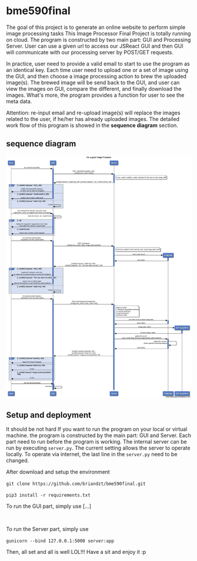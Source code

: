 # bme590final

The goal of this project is to generate an online 
website to perform simple image processing tasks
This Image Processor Final Project is totally running on cloud. 
The program is constructed by two main part: GUI and Processing Server.
User can use a given url to access our JSReact GUI and then GUI will
communicate with our processing server by POST/GET requests. 

In practice, user need to provide a valid email to start to use the program 
as an identical key. Each time user need to upload one or a set of image using 
the GUI, and then choose a image processing action to brew the uploaded 
image(s). The brewed image will be send back to the GUI, and user can view the 
images on GUI, compare the different, and finally download the images. 
What's more,
the program provides a function for user to see the meta data. 

Attention:
re-input email and re-upload image(s) will replace the images related to
the user, if he/her has already uploaded images. The detailed work flow
of this program is showed in the **sequence diagram** section. 

## sequence diagram
![Image](I'm%20a%20good%20Image%20Processor.png "sequence diagrams")

## Setup and deployment

It should be not hard If you want to run the program on your local 
or virtual machine. the program is constructed by the main part: GUI
and Server. Each part need to run before the program is working. 
The internal server can be run by executing `server.py`. 
The current setting allows the server to operate locally. To 
operate via internet, the last line in the `server.py`
need to be changed.

After download and setup the environment

`git clone https://github.com/briandzt/bme590final.git`

`pip3 install -r requirements.txt`

To run the GUI part, simply use [...]

` `

To run the Server part, simply use 

`gunicorn --bind 127.0.0.1:5000 server:app`

Then, all set and all is well LOL!!! Have a sit and enjoy it :p

